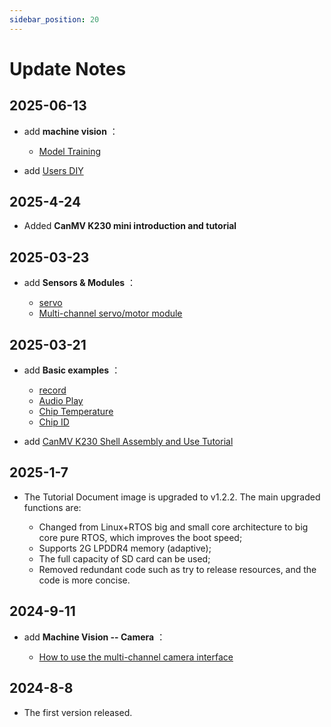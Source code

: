 ```yaml
---
sidebar_position: 20
---
```


# Update Notes

## 2025-06-13

- add **machine vision** ：

    - [Model Training](./machine_vision/train.md) 

- add [Users DIY](./diy.md)


## 2025-4-24

- Added **CanMV K230 mini introduction and tutorial**

## 2025-03-23

- add **Sensors & Modules** ：

    - [servo](./sensor_module/servo.md) 
    - [Multi-channel servo/motor module](./sensor_module/pyMotors.md) 

## 2025-03-21

- add **Basic examples** ：

    - [record](./basic_examples/record.md) 
    - [Audio Play](./basic_examples/audio_play.md) 
    - [Chip Temperature](./basic_examples/chip_temp.md) 
    - [Chip ID](./basic_examples/chipid.md) 

- add [CanMV K230 Shell Assembly and Use Tutorial](./intro/module.md#shell) 

## 2025-1-7

- The Tutorial Document image is upgraded to v1.2.2. The main upgraded functions are:

    - Changed from Linux+RTOS big and small core architecture to big core pure RTOS, which improves the boot speed;
    - Supports 2G LPDDR4 memory (adaptive);
    - The full capacity of SD card can be used;
    - Removed redundant code such as try to release resources, and the code is more concise.

## 2024-9-11

- add **Machine Vision -- Camera** ：

    - [How to use the multi-channel camera interface](../canmv_k230/machine_vision/camera.md#multi-channel-camera-interface-usage) 


## 2024-8-8

- The first version released. 